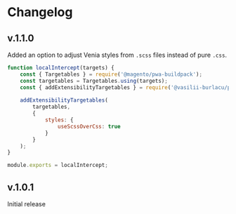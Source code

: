 # Changelog

## v.1.1.0

Added an option to adjust Venia styles from `.scss` files instead of pure `.css`.

```js
function localIntercept(targets) {
    const { Targetables } = require('@magento/pwa-buildpack');
    const targetables = Targetables.using(targets);
    const { addExtensibilityTargetables } = require('@vasilii-burlacu/pwa-studio-extensibility/targets');
    
    addExtensibilityTargetables(
        targetables,
        {
            styles: {
                useScssOverCss: true
            }
        }
    );
}

module.exports = localIntercept;
```

## v.1.0.1

Initial release
